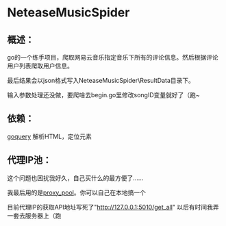 # NeteaseMusicSpider
概述：
---------
go的一个练手项目，爬取网易云音乐指定音乐下所有的评论信息。然后根据评论用户列表爬取用户信息。

最后结果会以json格式写入NeteaseMusicSpider\ResultData目录下。

输入参数处理还没做，要爬啥去begin.go里修改songID变量就好了（跑~

依赖：
---------
[goquery](https://github.com/PuerkitoBio/goquery) 解析HTML，定位元素

代理IP池：
---------
这个问题也困扰我好久，自己买什么的最方便了……
 
我最后用的是[proxy_pool](https://github.com/jhao104/proxy_pool)。你可以自己在本地搞一个

目前代理IP的获取API地址写死了"http://127.0.0.1:5010/get_all" 以后有时间我弄一套去服务器上（跑

